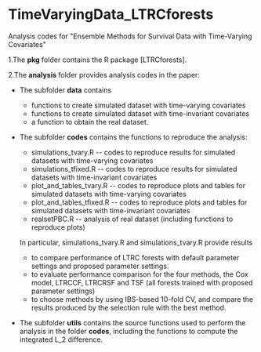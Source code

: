# TimeVaryingData_LTRCforests
Analysis codes for "Ensemble Methods for Survival Data with Time-Varying Covariates"

1.The **pkg** folder contains the R package [LTRCforests].

2.The **analysis** folder provides analysis codes in the paper:
  - The subfolder **data** contains 
    - functions to create simulated dataset with time-varying covariates
    - functions to create simulated dataset with time-invariant covariates
    - a function to obtain the real dataset.
  - The subfolder **codes** contains the functions to reproduce the analysis:
    - simulations_tvary.R -- codes to reproduce results for simulated datasets with time-varying covariates
    - simulations_tfixed.R -- codes to reproduce results for simulated datasets with time-invariant covariates
    - plot_and_tables_tvary.R -- codes to reproduce plots and tables for simulated datasets with time-varying covariates
    - plot_and_tables_tfixed.R -- codes to reproduce plots and tables for simulated datasets with time-invariant covariates
    - realsetPBC.R -- analysis of real dataset (including functions to reproduce plots)
    
    In particular, simulations_tvary.R and simulations_tvary.R provide results
    - to compare performance of LTRC forests with default parameter settings and proposed parameter settings.
    - to evaluate performance comparison for the four methods, the Cox model, LTRCCF, LTRCRSF and TSF (all forests trained with proposed parameter settings)
    - to choose methods by using IBS-based 10-fold CV, and compare the results produced by the selection rule with the best method. 
  - The subfolder **utils** contains the source functions used to perform the analysis in the folder **codes**, including the functions to compute the integrated L_2 difference. 
  
